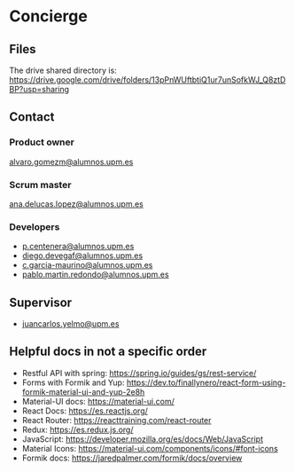 # Concierge
## Files
The drive shared directory is: 
https://drive.google.com/drive/folders/13pPnWUftbtiQ1ur7unSofkWJ_Q8ztDBP?usp=sharing
## Contact
### Product owner
alvaro.gomezm@alumnos.upm.es
### Scrum master
ana.delucas.lopez@alumnos.upm.es
### Developers
* p.centenera@alumnos.upm.es
* diego.devegaf@alumnos.upm.es
* c.garcia-maurino@alumnos.upm.es
* pablo.martin.redondo@alumnos.upm.es

## Supervisor
* juancarlos.yelmo@upm.es
## Helpful docs in not a specific order
* Restful API with spring: https://spring.io/guides/gs/rest-service/
* Forms with Formik and Yup: https://dev.to/finallynero/react-form-using-formik-material-ui-and-yup-2e8h
* Material-UI docs: https://material-ui.com/
* React Docs: https://es.reactjs.org/
* React Router: https://reacttraining.com/react-router
* Redux: https://es.redux.js.org/
* JavaScript: https://developer.mozilla.org/es/docs/Web/JavaScript
* Material Icons: https://material-ui.com/components/icons/#font-icons
* Formik docs: https://jaredpalmer.com/formik/docs/overview